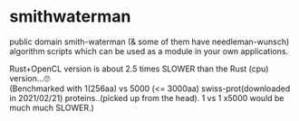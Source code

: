 # smithwaterman

public domain smith-waterman (& some of them have needleman-wunsch) algorithm scripts which can be used as a module in your own applications.  
  
Rust+OpenCL version is about 2.5 times SLOWER than the Rust (cpu) version...🙄  
(Benchmarked with 1(256aa) vs 5000 (<= 3000aa) swiss-prot(downloaded in 2021/02/21) proteins..(picked up from the head). 1 vs 1 x5000 would be much much SLOWER.)    

